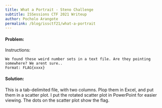 ```yaml
---
title: What a Portrait - Steno Challenge
subtitle: ISSessions CTF 2021 Writeup
author: Pocholo Arangote
permalink: /blog/issctf21/what-a-portrait
---
```


#### Problem:
Instructions:
```
We found these weird number sets in a text file. Are they pointing somewhere? We arent sure..
Format: FLAG{xxxx}
```

#### Solution:
This is a tab-delimited file, with two columns. Plop them in Excel, and put them in a scatter plot. I put the rotated scatter plot in PowerPoint for easier viewing.
The dots on the scatter plot show the flag.
